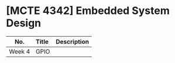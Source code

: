 # [MCTE 4342] Embedded System Design

|  No.   | Title | Description |
| :----: | :---- | :---------- |
| Week 4 | GPIO  |             |
